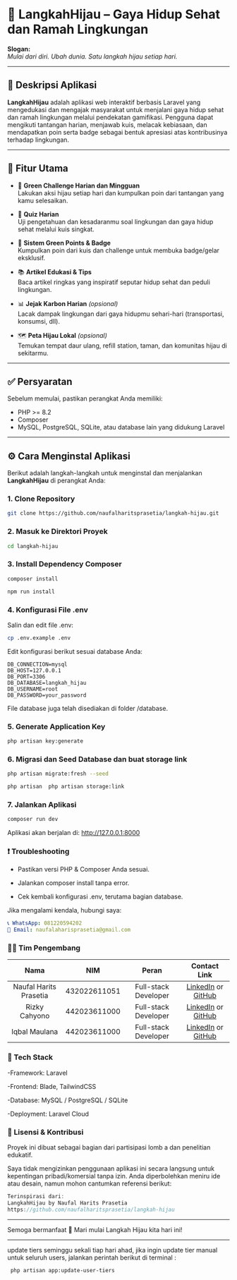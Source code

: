 # 🌿 LangkahHijau – Gaya Hidup Sehat dan Ramah Lingkungan

**Slogan:**  
*Mulai dari diri. Ubah dunia. Satu langkah hijau setiap hari.*

---

## 📱 Deskripsi Aplikasi

**LangkahHijau** adalah aplikasi web interaktif berbasis Laravel yang mengedukasi dan mengajak masyarakat untuk menjalani gaya hidup sehat dan ramah lingkungan melalui pendekatan gamifikasi. Pengguna dapat mengikuti tantangan harian, menjawab kuis, melacak kebiasaan, dan mendapatkan poin serta badge sebagai bentuk apresiasi atas kontribusinya terhadap lingkungan.

---

## 🚀 Fitur Utama

- 🎯 **Green Challenge Harian dan Mingguan**  
  Lakukan aksi hijau setiap hari dan kumpulkan poin dari tantangan yang kamu selesaikan.

- 🧠 **Quiz Harian**  
  Uji pengetahuan dan kesadaranmu soal lingkungan dan gaya hidup sehat melalui kuis singkat.

- 🏅 **Sistem Green Points & Badge**  
  Kumpulkan poin dari kuis dan challenge untuk membuka badge/gelar eksklusif.

- 📚 **Artikel Edukasi & Tips**  
  Baca artikel ringkas yang inspiratif seputar hidup sehat dan peduli lingkungan.

- 📊 **Jejak Karbon Harian** *(opsional)*  
  Lacak dampak lingkungan dari gaya hidupmu sehari-hari (transportasi, konsumsi, dll).

- 🗺️ **Peta Hijau Lokal** *(opsional)*  
  Temukan tempat daur ulang, refill station, taman, dan komunitas hijau di sekitarmu.
---

## ✅ Persyaratan

Sebelum memulai, pastikan perangkat Anda memiliki:

- PHP >= 8.2  
- Composer  
- MySQL, PostgreSQL, SQLite, atau database lain yang didukung Laravel

---

## ⚙️ Cara Menginstal Aplikasi

Berikut adalah langkah-langkah untuk menginstal dan menjalankan **LangkahHijau** di perangkat Anda:

### 1. Clone Repository

```bash
git clone https://github.com/naufalharitsprasetia/langkah-hijau.git
```

### 2. Masuk ke Direktori Proyek

```bash
cd langkah-hijau
```

### 3. Install Dependency Composer

```bash
composer install
```
```bash
npm run install
```

### 4. Konfigurasi File .env

Salin dan edit file .env:

```bash
cp .env.example .env
```
Edit konfigurasi berikut sesuai database Anda:

```env
DB_CONNECTION=mysql
DB_HOST=127.0.0.1
DB_PORT=3306
DB_DATABASE=langkah_hijau
DB_USERNAME=root
DB_PASSWORD=your_password
```

File database juga telah disediakan di folder /database.

### 5. Generate Application Key

```bash
php artisan key:generate
```

### 6. Migrasi dan Seed Database dan buat storage link

```bash
php artisan migrate:fresh --seed
```

```bash
php artisan  php artisan storage:link
```

### 7. Jalankan Aplikasi
```bash
composer run dev
```
Aplikasi akan berjalan di: http://127.0.0.1:8000

### ❗ Troubleshooting
- Pastikan versi PHP & Composer Anda sesuai.
  
- Jalankan composer install tanpa error.
  
- Cek kembali konfigurasi .env, terutama bagian database.

Jika mengalami kendala, hubungi saya:
```yaml
📞 WhatsApp: 081220594202  
📧 Email: naufalaharisprasetia@gmail.com
```

### 👨‍💻 Tim Pengembang

|          Nama          |      NIM     |       Peran            |                                                          Contact Link                                                            |
| :--------------------: | :----------: | :----------------:     | :----------------------------------------------------------------------------------------------------------------------------:   |
| Naufal Harits Prasetia | 432022611051 |  Full-stack Developer  | [LinkedIn](https://www.linkedin.com/in/naufal-harits-prasetia-35b443283/) or [GitHub](https://github.com/naufalharitsprasetia)   |
|      Rizky Cahyono     | 442023611000 |  Full-stack Developer  |      [LinkedIn](https://www.linkedin.com/in/rizky-cahyono-putra-67367a2a0/) or [GitHub](https://github.com/rizkycahyono97)       |
|      Iqbal Maulana     | 442023611000 |  Full-stack Developer  |        [LinkedIn](https://www.linkedin.com/in/iqbal-maulana-dev/) or [GitHub](https://github.com/cardinaldeacre)                 |

### 🧪 Tech Stack
-Framework: Laravel

-Frontend: Blade, TailwindCSS

-Database: MySQL / PostgreSQL / SQLite

-Deployment: Laravel Cloud

### 📜 Lisensi & Kontribusi

Proyek ini dibuat sebagai bagian dari partisipasi lomb  a dan penelitian edukatif.

Saya tidak mengizinkan penggunaan aplikasi ini secara langsung untuk kepentingan pribadi/komersial tanpa izin.
Anda diperbolehkan meniru ide atau desain, namun mohon cantumkan referensi berikut:

```csharp
Terinspirasi dari:
LangkahHijau by Naufal Harits Prasetia
https://github.com/naufalharitsprasetia/langkah-hijau
```

---- 
Semoga bermanfaat 🌱
Mari mulai Langkah Hijau kita hari ini!


----
update tiers seminggu sekali tiap hari ahad, jika ingin update tier manual untuk seluruh users, jalankan perintah berikut di terminal :
```bash
 php artisan app:update-user-tiers
```